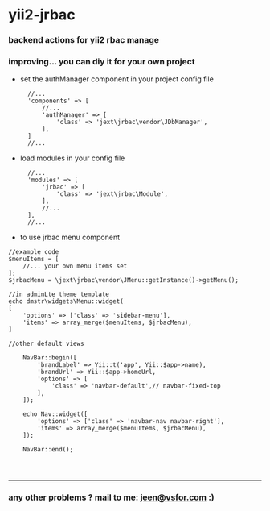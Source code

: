 # yii2-jrbac
### backend actions for yii2 rbac manage
### improving... you can diy it for your own project

- set the authManager component in your project config file

        //...
        'components' => [
            //...
            'authManager' => [
                'class' => 'jext\jrbac\vendor\JDbManager',
            ],
        ]
        //...
        

- load modules in your config file

        //...
        'modules' => [
            'jrbac' => [
                'class' => 'jext\jrbac\Module',
            ],
            //...
        ],
        //...

- to use jrbac menu component

```
//example code
$menuItems = [
    //... your own menu items set
];
$jrbacMenu = \jext\jrbac\vendor\JMenu::getInstance()->getMenu();

//in adminLte theme template
echo dmstr\widgets\Menu::widget(
[
    'options' => ['class' => 'sidebar-menu'],
    'items' => array_merge($menuItems, $jrbacMenu),
]

//other default views

    NavBar::begin([
        'brandLabel' => Yii::t('app', Yii::$app->name),
        'brandUrl' => Yii::$app->homeUrl,
        'options' => [
            'class' => 'navbar-default',// navbar-fixed-top
        ],
    ]);

    echo Nav::widget([
        'options' => ['class' => 'navbar-nav navbar-right'],
        'items' => array_merge($menuItems, $jrbacMenu),
    ]);

    NavBar::end();
   
```   


#
****
### any other problems ? mail to me: jeen@vsfor.com :)
